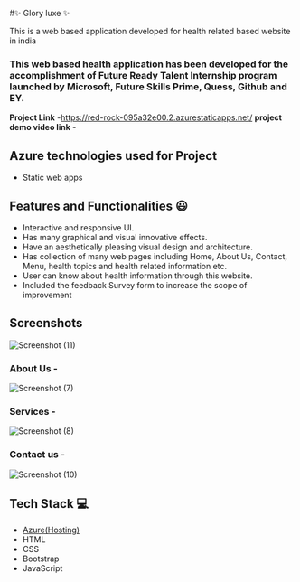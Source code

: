 #✨  Glory luxe ✨

This is a web based application developed for health related based website in india

### This web based health application has been developed for the accomplishment of Future Ready Talent Internship program launched by Microsoft, Future Skills Prime, Quess, Github and EY.


**Project Link** -https://red-rock-095a32e00.2.azurestaticapps.net/
**project demo video link** - 

## Azure technologies used for Project

- Static web apps

## Features and Functionalities 😃

- Interactive and responsive UI.
- Has many graphical and visual innovative effects.
- Have an aesthetically pleasing visual design and architecture.
- Has collection of many web pages including Home, About Us, Contact, Menu, health topics and health related information etc.
- User can know about health information through this website.
- Included the feedback Survey form to increase the scope of improvement 

## Screenshots
![Screenshot (11)](https://user-images.githubusercontent.com/111973662/202886829-056ac998-7346-46b5-9c67-7b4a0307a85e.png)




   

### About Us -


![Screenshot (7)](https://user-images.githubusercontent.com/111973662/202886840-410a3e41-d076-4875-8f7b-ace69d332017.png)

### Services -


![Screenshot (8)](https://user-images.githubusercontent.com/111973662/202886852-8b943f0b-63e9-4eea-8acb-060904c00015.png)

### Contact us -




![Screenshot (10)](https://user-images.githubusercontent.com/111973662/202886866-c23bfecb-4d5c-45a7-ada7-01ee9c1575fc.png)


## Tech Stack 💻

- [Azure(Hosting)](https://azure.microsoft.com/en-in/features/azure-portal/)
- HTML
- CSS
- Bootstrap
- JavaScript
